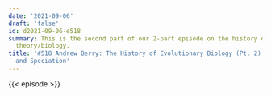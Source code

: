 ```yaml
---
date: '2021-09-06'
draft: 'false'
id: d2021-09-06-e518
summary: This is the second part of our 2-part episode on the history of evolutionary
  theory/biology.
title: '#518 Andrew Berry: The History of Evolutionary Biology (Pt. 2) - Genetics,
  and Speciation'
---
```

{{< episode >}}

